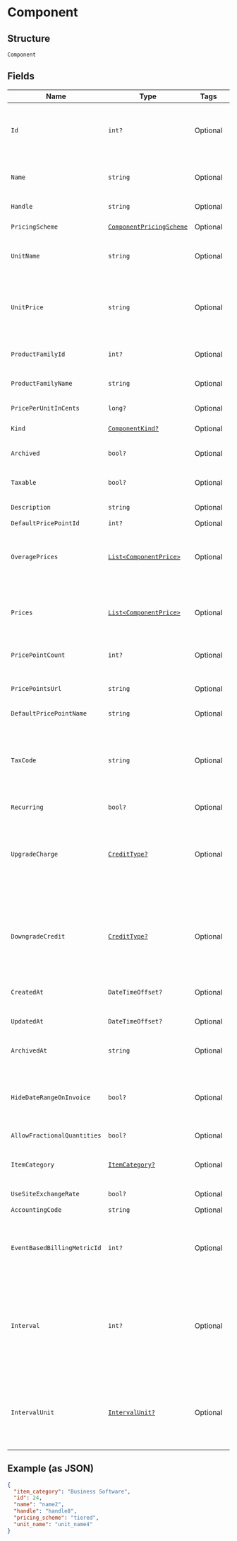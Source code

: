 
# Component

## Structure

`Component`

## Fields

| Name | Type | Tags | Description |
|  --- | --- | --- | --- |
| `Id` | `int?` | Optional | The unique ID assigned to the component by Chargify. This ID can be used to fetch the component from the API. |
| `Name` | `string` | Optional | The name of the Component, suitable for display on statements. i.e. Text Messages. |
| `Handle` | `string` | Optional | The component API handle |
| `PricingScheme` | [`ComponentPricingScheme`](../../doc/models/containers/component-pricing-scheme.md) | Optional | This is a container for one-of cases. |
| `UnitName` | `string` | Optional | The name of the unit that the component’s usage is measured in. i.e. message |
| `UnitPrice` | `string` | Optional | The amount the customer will be charged per unit. This field is only populated for ‘per_unit’ pricing schemes, otherwise it may be null. |
| `ProductFamilyId` | `int?` | Optional | The id of the Product Family to which the Component belongs |
| `ProductFamilyName` | `string` | Optional | The name of the Product Family to which the Component belongs |
| `PricePerUnitInCents` | `long?` | Optional | deprecated - use unit_price instead |
| `Kind` | [`ComponentKind?`](../../doc/models/component-kind.md) | Optional | A handle for the component type |
| `Archived` | `bool?` | Optional | Boolean flag describing whether a component is archived or not. |
| `Taxable` | `bool?` | Optional | Boolean flag describing whether a component is taxable or not. |
| `Description` | `string` | Optional | The description of the component. |
| `DefaultPricePointId` | `int?` | Optional | - |
| `OveragePrices` | [`List<ComponentPrice>`](../../doc/models/component-price.md) | Optional | An array of price brackets. If the component uses the ‘per_unit’ pricing scheme, this array will be empty. |
| `Prices` | [`List<ComponentPrice>`](../../doc/models/component-price.md) | Optional | An array of price brackets. If the component uses the ‘per_unit’ pricing scheme, this array will be empty. |
| `PricePointCount` | `int?` | Optional | Count for the number of price points associated with the component |
| `PricePointsUrl` | `string` | Optional | URL that points to the location to read the existing price points via GET request |
| `DefaultPricePointName` | `string` | Optional | - |
| `TaxCode` | `string` | Optional | A string representing the tax code related to the component type. This is especially important when using the Avalara service to tax based on locale. This attribute has a max length of 10 characters. |
| `Recurring` | `bool?` | Optional | - |
| `UpgradeCharge` | [`CreditType?`](../../doc/models/credit-type.md) | Optional | The type of credit to be created when upgrading/downgrading. Defaults to the component and then site setting if one is not provided.<br>Available values: `full`, `prorated`, `none`. |
| `DowngradeCredit` | [`CreditType?`](../../doc/models/credit-type.md) | Optional | The type of credit to be created when upgrading/downgrading. Defaults to the component and then site setting if one is not provided.<br>Available values: `full`, `prorated`, `none`. |
| `CreatedAt` | `DateTimeOffset?` | Optional | Timestamp indicating when this component was created |
| `UpdatedAt` | `DateTimeOffset?` | Optional | Timestamp indicating when this component was updated |
| `ArchivedAt` | `string` | Optional | Timestamp indicating when this component was archived |
| `HideDateRangeOnInvoice` | `bool?` | Optional | (Only available on Relationship Invoicing sites) Boolean flag describing if the service date range should show for the component on generated invoices. |
| `AllowFractionalQuantities` | `bool?` | Optional | - |
| `ItemCategory` | [`ItemCategory?`](../../doc/models/item-category.md) | Optional | One of the following: Business Software, Consumer Software, Digital Services, Physical Goods, Other |
| `UseSiteExchangeRate` | `bool?` | Optional | - |
| `AccountingCode` | `string` | Optional | E.g. Internal ID or SKU Number |
| `EventBasedBillingMetricId` | `int?` | Optional | (Only for Event Based Components) This is an ID of a metric attached to the component. This metric is used to bill upon collected events. |
| `Interval` | `int?` | Optional | The numerical interval. i.e. an interval of ‘30’ coupled with an interval_unit of day would mean this component's default price point would renew every 30 days. This property is only available for sites with Multifrequency enabled. |
| `IntervalUnit` | [`IntervalUnit?`](../../doc/models/interval-unit.md) | Optional | A string representing the interval unit for this component's default price point, either month or day. This property is only available for sites with Multifrequency enabled. |

## Example (as JSON)

```json
{
  "item_category": "Business Software",
  "id": 24,
  "name": "name2",
  "handle": "handle8",
  "pricing_scheme": "tiered",
  "unit_name": "unit_name4"
}
```

